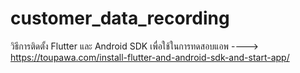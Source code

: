 # customer_data_recording

วิธีการติดตั้ง Flutter และ Android SDK เพื่อใช้ในการทดสอบแอพ
----> https://toupawa.com/install-flutter-and-android-sdk-and-start-app/
